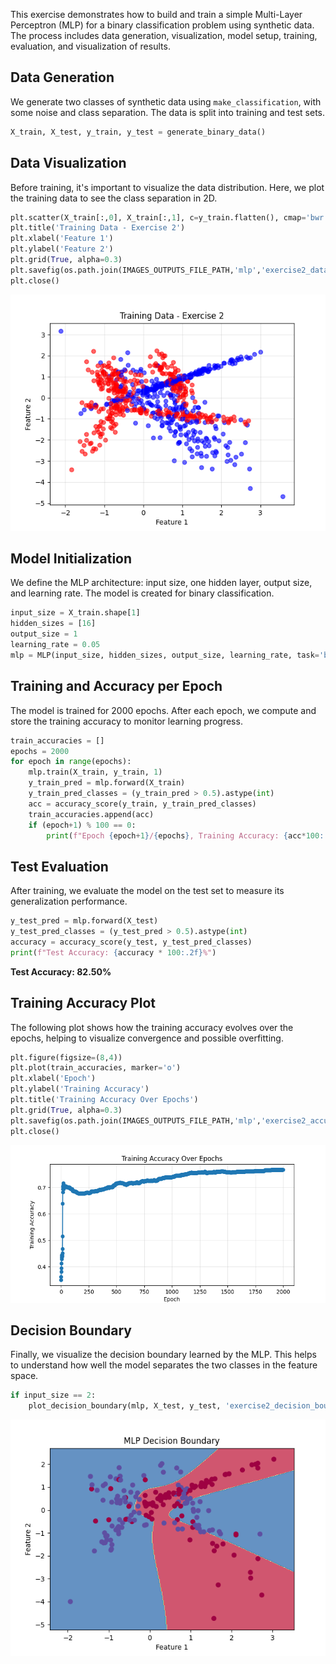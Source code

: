 This exercise demonstrates how to build and train a simple Multi-Layer Perceptron (MLP) for a binary classification problem using synthetic data. The process includes data generation, visualization, model setup, training, evaluation, and visualization of results.

## Data Generation

We generate two classes of synthetic data using `make_classification`, with some noise and class separation. The data is split into training and test sets.

```python
X_train, X_test, y_train, y_test = generate_binary_data()
```

## Data Visualization

Before training, it's important to visualize the data distribution. Here, we plot the training data to see the class separation in 2D.

```python
plt.scatter(X_train[:,0], X_train[:,1], c=y_train.flatten(), cmap='bwr', alpha=0.6)
plt.title('Training Data - Exercise 2')
plt.xlabel('Feature 1')
plt.ylabel('Feature 2')
plt.grid(True, alpha=0.3)
plt.savefig(os.path.join(IMAGES_OUTPUTS_FILE_PATH,'mlp','exercise2_data.png'))
plt.close()
```

![Training Data](../../assets/images/mlp/exercise2_data.png)

## Model Initialization

We define the MLP architecture: input size, one hidden layer, output size, and learning rate. The model is created for binary classification.

```python
input_size = X_train.shape[1]
hidden_sizes = [16]
output_size = 1
learning_rate = 0.05
mlp = MLP(input_size, hidden_sizes, output_size, learning_rate, task='binary')
```

## Training and Accuracy per Epoch

The model is trained for 2000 epochs. After each epoch, we compute and store the training accuracy to monitor learning progress.

```python
train_accuracies = []
epochs = 2000
for epoch in range(epochs):
    mlp.train(X_train, y_train, 1)
    y_train_pred = mlp.forward(X_train)
    y_train_pred_classes = (y_train_pred > 0.5).astype(int)
    acc = accuracy_score(y_train, y_train_pred_classes)
    train_accuracies.append(acc)
    if (epoch+1) % 100 == 0:
        print(f"Epoch {epoch+1}/{epochs}, Training Accuracy: {acc*100:.2f}%")
```

## Test Evaluation

After training, we evaluate the model on the test set to measure its generalization performance.

```python
y_test_pred = mlp.forward(X_test)
y_test_pred_classes = (y_test_pred > 0.5).astype(int)
accuracy = accuracy_score(y_test, y_test_pred_classes)
print(f"Test Accuracy: {accuracy * 100:.2f}%")
```

**Test Accuracy: 82.50%**

## Training Accuracy Plot

The following plot shows how the training accuracy evolves over the epochs, helping to visualize convergence and possible overfitting.

```python
plt.figure(figsize=(8,4))
plt.plot(train_accuracies, marker='o')
plt.xlabel('Epoch')
plt.ylabel('Training Accuracy')
plt.title('Training Accuracy Over Epochs')
plt.grid(True, alpha=0.3)
plt.savefig(os.path.join(IMAGES_OUTPUTS_FILE_PATH,'mlp','exercise2_accuracy.png'))
plt.close()
```

![Training Accuracy](../../assets/images/mlp/exercise2_accuracy.png)

## Decision Boundary

Finally, we visualize the decision boundary learned by the MLP. This helps to understand how well the model separates the two classes in the feature space.

```python
if input_size == 2:
    plot_decision_boundary(mlp, X_test, y_test, 'exercise2_decision_boundary.png')
```

![Decision Boundary](../../assets/images/mlp/exercise2_decision_boundary.png)
